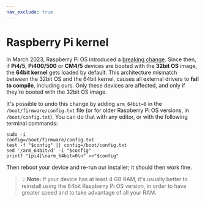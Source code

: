 ```yaml
---
nav_exclude: true
---
```


# Raspberry Pi kernel

In March 2023, Raspberry Pi OS introduced a [breaking
change](https://forums.raspberrypi.com/viewtopic.php?t=349291). Since then, if
**Pi4/5**, **Pi400/500** or **CM4/5** devices are booted with the **32bit OS**
image, the **64bit kernel** gets loaded by default. This architecture mismatch
between the 32bit OS and the 64bit kernel, causes all external drivers to
**fail to compile**, including ours. Only these devices are affected, and only
if they're booted with the 32bit OS image.

It's possible to undo this change by adding `arm_64bit=0` in the
`/boot/firmware/config.txt` file (or for older Raspberry Pi OS versions, in
`/boot/config.txt`). You can do that with any editor, or with the following
terminal commands:

    sudo -i
    config=/boot/firmware/config.txt
    test -f "$config" || config=/boot/config.txt
    sed '/arm_64bit/d' -i "$config"
    printf "[pi4]\narm_64bit=0\n" >>"$config"

Then reboot your device and re-run our installer; it should then work fine.

> 💡 **Note:** If your device has at least 4 GB RAM, it's usually better to
> reinstall using the 64bit Raspberry Pi OS version, in order to have greater
> speed and to take advantage of all your RAM.
